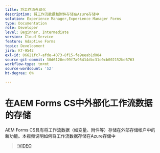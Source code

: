 ```yaml
---
title: 将工作流外部化
description: 将工作流数据和附件存储在Azure存储中
solution: Experience Manager,Experience Manager Forms
type: Documentation
role: Developer
level: Beginner, Intermediate
version: Cloud Service
feature: Adaptive Forms
topic: Development
jira: KT-9542
exl-id: 06621fc7-afde-4073-8f15-fe9eeab1d084
source-git-commit: 30d6120ec99f7a95414dbc31c0cb002152bd6763
workflow-type: tm+mt
source-wordcount: '52'
ht-degree: 0%

---
```


# 在AEM Forms CS中外部化工作流数据的存储

AEM Forms CS具有将工作流数据（如变量、附件等）存储在外部存储帐户中的新功能。本视频说明如何将工作流数据存储在Azure存储中

>[!VIDEO](https://video.tv.adobe.com/v/339610?quality=12&learn=on)
